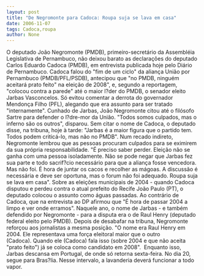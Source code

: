 ```yaml
---
layout: post
title: "De Negromonte para Cadoca: Roupa suja se lava em casa"
date: 2006-11-07
tags: Cadoca,roupa
author: None
---
```


O deputado João Negromonte (PMDB), primeiro-secretário da Assembléia Legislativa de Pernambuco, não deixou barato as declarações do deputado Carlos Eduardo Cadoca (PMDB), em entrevista publicada hoje pelo Diário de Pernambuco. 
Cadoca falou do \"fim de um ciclo\" da aliança União por Pernambuco (PMDB/PFL/PSDB), antecipou que \"no PMDB, ninguém aceitará prato feito\" na eleição de 2008\", e, segundo a reportagem, \"colocou contra a parede\" até o maior l?der do PMDB, o senador eleito Jarbas Vasconcelos. Só evitou comentar a derrota do governador Mendonça Filho (PFL), alegando que era assunto para ser tratado \"internamente\".
Cunhado de Jarbas, João Negromonte citou até o filósofo Sartre para defender o l?dre-mor da União. \"Todos somos culpados, mas o inferno são os outros\", disparou. 
Sem citar o nome de Cadoca, o deputado disse, na tribuna, hoje à tarde: \"Jarbas é a maior figura que o partido tem. Todos podem criticá-lo, mas não no PMDB\". Num recado indireto, Negromonte lembrou que as pessoas procuram culpados para se eximirem da sua própria responsabilidade.
\"É preciso saber perder. Eleição não se ganha com uma pessoa isoladamente. Não se pode negar que Jarbas fez sua parte e todo sacrif?cio necessário para que a aliança fosse vencedora. Mas não foi. É hora de juntar os cacos e recolher as mágoas. A discussão é necessária e deve ser oportuna, mas o forum não foi adequado. Roupa suja se lava em casa\". 
Sobre as eleições municipais de 2004 - quando Cadoca disputou e perdeu contra o atual prefeito do Recife João Paulo (PT), o deputado colocou o assunto como águas passadas. Ao contrário de Cadoca, que na entrevista ao DP afirmou que \"É hora de passar 2004 a limpo e ver onde erramos\". Naquele ano, o nome de Jarbas - e também defendido por Negromonte - para a disputa era o de Raul Henry (deputado federal eleito pelo PMDB). 
Depois de desabafar na tribuna, Negromonte reforçou aos jornalistas a mesma posição. \"O nome era Raul Henry em 2004. Ele representava uma força eleitoral maior que o outro (Cadoca).&nbsp;Quando ele (Cadoca)&nbsp;fala isso (sobre 2004 e que não aceita \"prato feito\")&nbsp;já se coloca como candidato em 2008\".&nbsp;
Enquanto isso, Jarbas descansa em Portugal, de onde só retorna
 sexta-feira. No dia 20, segue para Bras?lia. Nesse intervalo, a lavanderia&nbsp;deverá funcionar a todo vapor. &nbsp; 
